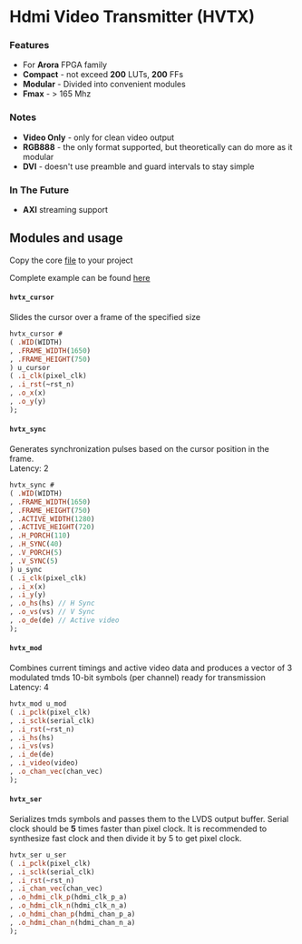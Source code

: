 # Hdmi Video Transmitter (HVTX)

### Features
* For **Arora** FPGA family
* **Compact** - not exceed **200** LUTs, **200** FFs
* **Modular** - Divided into convenient modules
* **Fmax** - > 165 Mhz

### Notes
* **Video Only** - only for clean video output
* **RGB888** - the only format supported, but theoretically can do more as it modular
* **DVI** - doesn't use preamble and guard intervals to stay simple

### In The Future
* **AXI** streaming support

## Modules and usage
Copy the core [file](https://github.com/sigma-logic/hvtx/tree/main/src/hvtx.sv) to your project

Complete example can be found [here](https://github.com/sigma-logic/hvtx/tree/main/src/top.sv)

#### `hvtx_cursor`
Slides the cursor over a frame of the specified size
```sv
hvtx_cursor #
( .WID(WIDTH)
, .FRAME_WIDTH(1650)
, .FRAME_HEIGHT(750)
) u_cursor
( .i_clk(pixel_clk)
, .i_rst(~rst_n)
, .o_x(x)
, .o_y(y)
);
```

#### `hvtx_sync`
Generates synchronization pulses based on the cursor position in the frame.\
Latency: 2
```sv
hvtx_sync #
( .WID(WIDTH)
, .FRAME_WIDTH(1650)
, .FRAME_HEIGHT(750)
, .ACTIVE_WIDTH(1280)
, .ACTIVE_HEIGHT(720)
, .H_PORCH(110)
, .H_SYNC(40)
, .V_PORCH(5)
, .V_SYNC(5)
) u_sync
( .i_clk(pixel_clk)
, .i_x(x)
, .i_y(y)
, .o_hs(hs) // H Sync
, .o_vs(vs) // V Sync
, .o_de(de) // Active video
);
```

#### `hvtx_mod`
Combines current timings and active video data and produces a vector of 3 modulated tmds 10-bit symbols (per channel) ready for transmission\
Latency: 4
```sv
hvtx_mod u_mod
( .i_pclk(pixel_clk)
, .i_sclk(serial_clk)
, .i_rst(~rst_n)
, .i_hs(hs)
, .i_vs(vs)
, .i_de(de)
, .i_video(video)
, .o_chan_vec(chan_vec)
);
```

#### `hvtx_ser`
Serializes tmds symbols and passes them to the LVDS output buffer. Serial clock should be **5** times faster than pixel clock. It is recommended to synthesize fast clock and then divide it by 5 to get pixel clock.
```sv
hvtx_ser u_ser
( .i_pclk(pixel_clk)
, .i_sclk(serial_clk)
, .i_rst(~rst_n)
, .i_chan_vec(chan_vec)
, .o_hdmi_clk_p(hdmi_clk_p_a)
, .o_hdmi_clk_n(hdmi_clk_n_a)
, .o_hdmi_chan_p(hdmi_chan_p_a)
, .o_hdmi_chan_n(hdmi_chan_n_a)
);
```
